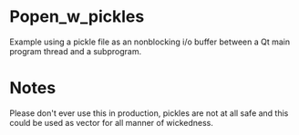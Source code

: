# Popen_w_pickles
Example using a pickle file as an nonblocking i/o buffer between a Qt main program thread and a subprogram.

# Notes
Please don't ever use this in production, pickles are not at all safe and this could be used as vector for all manner of wickedness.
